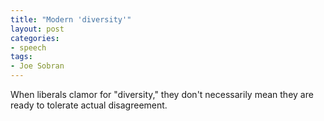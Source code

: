 ```yaml
---
title: "Modern 'diversity'"
layout: post
categories:
- speech
tags:
- Joe Sobran
---
```


When liberals clamor for "diversity," they don't necessarily mean they are ready to tolerate actual disagreement.
